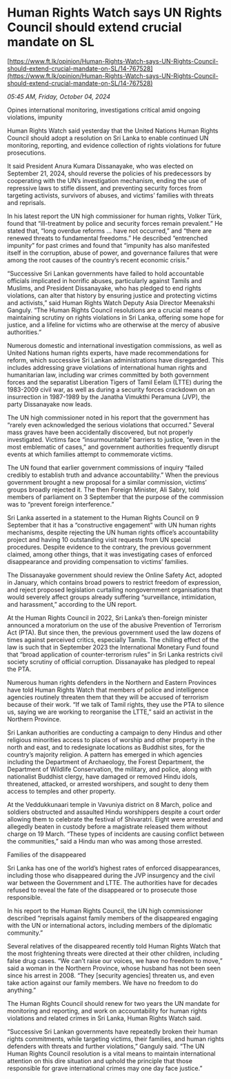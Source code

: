 # Human Rights Watch says UN Rights Council should extend crucial mandate on SL

[https://www.ft.lk/opinion/Human-Rights-Watch-says-UN-Rights-Council-should-extend-crucial-mandate-on-SL/14-767528](https://www.ft.lk/opinion/Human-Rights-Watch-says-UN-Rights-Council-should-extend-crucial-mandate-on-SL/14-767528)

*05:45 AM, Friday, October 04, 2024*

Opines international monitoring, investigations critical amid ongoing violations, impunity

Human Rights Watch said yesterday that the United Nations Human Rights Council should adopt a resolution on Sri Lanka to enable continued UN monitoring, reporting, and evidence collection of rights violations for future prosecutions.

It said President Anura Kumara Dissanayake, who was elected on September 21, 2024, should reverse the policies of his predecessors by cooperating with the UN’s investigation mechanism, ending the use of repressive laws to stifle dissent, and preventing security forces from targeting activists, survivors of abuses, and victims’ families with threats and reprisals.

In his latest report the UN high commissioner for human rights, Volker Türk, found that “ill-treatment by police and security forces remain prevalent.” He stated that, “long overdue reforms … have not occurred,” and “there are renewed threats to fundamental freedoms.” He described “entrenched impunity” for past crimes and found that “impunity has also manifested itself in the corruption, abuse of power, and governance failures that were among the root causes of the country’s recent economic crisis.”

“Successive Sri Lankan governments have failed to hold accountable officials implicated in horrific abuses, particularly against Tamils and Muslims, and President Dissanayake, who has pledged to end rights violations, can alter that history by ensuring justice and protecting victims and activists,” said Human Rights Watch Deputy Asia Director Meenakshi Ganguly. “The Human Rights Council resolutions are a crucial means of maintaining scrutiny on rights violations in Sri Lanka, offering some hope for justice, and a lifeline for victims who are otherwise at the mercy of abusive authorities.”

Numerous domestic and international investigation commissions, as well as United Nations human rights experts, have made recommendations for reform, which successive Sri Lankan administrations have disregarded. This includes addressing grave violations of international human rights and humanitarian law, including war crimes committed by both government forces and the separatist Liberation Tigers of Tamil Eelam (LTTE) during the 1983-2009 civil war, as well as during a security forces crackdown on an insurrection in 1987-1989 by the Janatha Vimukthi Peramuna (JVP), the party Dissanayake now leads.

The UN high commissioner noted in his report that the government has “rarely even acknowledged the serious violations that occurred.” Several mass graves have been accidentally discovered, but not properly investigated. Victims face “insurmountable” barriers to justice, “even in the most emblematic of cases,” and government authorities frequently disrupt events at which families attempt to commemorate victims.

The UN found that earlier government commissions of inquiry “failed credibly to establish truth and advance accountability.” When the previous government brought a new proposal for a similar commission, victims’ groups broadly rejected it. The then Foreign Minister, Ali Sabry, told members of parliament on 3 September that the purpose of the commission was to “prevent foreign interference.”

Sri Lanka asserted in a statement to the Human Rights Council on 9 September that it has a “constructive engagement” with UN human rights mechanisms, despite rejecting the UN human rights office’s accountability project and having 10 outstanding visit requests from UN special procedures. Despite evidence to the contrary, the previous government claimed, among other things, that it was investigating cases of enforced disappearance and providing compensation to victims’ families.

The Dissanayake government should review the Online Safety Act, adopted in January, which contains broad powers to restrict freedom of expression, and reject proposed legislation curtailing nongovernment organisations that would severely affect groups already suffering “surveillance, intimidation, and harassment,” according to the UN report.

At the Human Rights Council in 2022, Sri Lanka’s then-foreign minister announced a moratorium on the use of the abusive Prevention of Terrorism Act (PTA). But since then, the previous government used the law dozens of times against perceived critics, especially Tamils. The chilling effect of the law is such that in September 2023 the International Monetary Fund found that “broad application of counter-terrorism rules” in Sri Lanka restricts civil society scrutiny of official corruption. Dissanayake has pledged to repeal the PTA.

Numerous human rights defenders in the Northern and Eastern Provinces have told Human Rights Watch that members of police and intelligence agencies routinely threaten them that they will be accused of terrorism because of their work. “If we talk of Tamil rights, they use the PTA to silence us, saying we are working to reorganise the LTTE,” said an activist in the Northern Province.

Sri Lankan authorities are conducting a campaign to deny Hindus and other religious minorities access to places of worship and other property in the north and east, and to redesignate locations as Buddhist sites, for the country’s majority religion. A pattern has emerged in which agencies including the Department of Archaeology, the Forest Department, the Department of Wildlife Conservation, the military, and police, along with nationalist Buddhist clergy, have damaged or removed Hindu idols, threatened, attacked, or arrested worshipers, and sought to deny them access to temples and other property.

At the Veddukkunaari temple in Vavuniya district on 8 March, police and soldiers obstructed and assaulted Hindu worshippers despite a court order allowing them to celebrate the festival of Shivaratri. Eight were arrested and allegedly beaten in custody before a magistrate released them without charge on 19 March. “These types of incidents are causing conflict between the communities,” said a Hindu man who was among those arrested.

Families of the disappeared

Sri Lanka has one of the world’s highest rates of enforced disappearances, including those who disappeared during the JVP insurgency and the civil war between the Government and LTTE. The authorities have for decades refused to reveal the fate of the disappeared or to prosecute those responsible.

In his report to the Human Rights Council, the UN high commissioner described “reprisals against family members of the disappeared engaging with the UN or international actors, including members of the diplomatic community.”

Several relatives of the disappeared recently told Human Rights Watch that the most frightening threats were directed at their other children, including false drug cases. “We can’t raise our voices, we have no freedom to move,” said a woman in the Northern Province, whose husband has not been seen since his arrest in 2008. “They [security agencies] threaten us, and even take action against our family members. We have no freedom to do anything.”

The Human Rights Council should renew for two years the UN mandate for monitoring and reporting, and work on accountability for human rights violations and related crimes in Sri Lanka, Human Rights Watch said.

“Successive Sri Lankan governments have repeatedly broken their human rights commitments, while targeting victims, their families, and human rights defenders with threats and further violations,” Ganguly said. “The UN Human Rights Council resolution is a vital means to maintain international attention on this dire situation and uphold the principle that those responsible for grave international crimes may one day face justice.”

